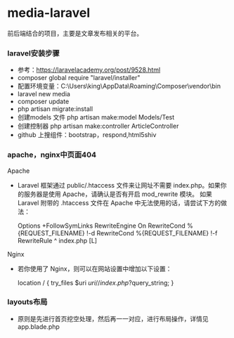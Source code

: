 # media-laravel
前后端结合的项目，主要是文章发布相关的平台。

### laravel安装步骤
- 参考：https://laravelacademy.org/post/9528.html
- composer global require "laravel/installer"
- 配置环境变量：C:\Users\king\AppData\Roaming\Composer\vendor\bin
- laravel new media
- composer update 
- php artisan migrate:install
- 创建models 文件 php artisan make:model Models/Test
- 创建控制器  php artisan make:controller ArticleController
- github 上搜组件：bootstrap，respond,html5shiv

### apache，nginx中页面404
Apache
- Laravel 框架通过 public/.htaccess 文件来让网址不需要 index.php。如果你的服务器是使用 Apache，请确认是否有开启 mod_rewrite 模块。
如果 Laravel 附带的 .htaccess 文件在 Apache 中无法使用的话，请尝试下方的做法：


    Options +FollowSymLinks
    RewriteEngine On
    RewriteCond %{REQUEST_FILENAME} !-d
    RewriteCond %{REQUEST_FILENAME} !-f
    RewriteRule ^ index.php [L]

Nginx

- 若你使用了 Nginx，则可以在网站设置中增加以下设置：

    location / {
        try_files $uri $uri/ /index.php?$query_string;
    }
    
### layouts布局
- 原则是先进行首页挖空处理，然后再一一对应，进行布局操作，详情见app.blade.php